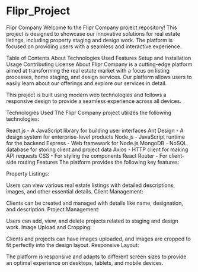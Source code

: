 # Flipr_Project
Flipr Company
Welcome to the Flipr Company project repository! This project is designed to showcase our innovative solutions for real estate listings, including property staging and design work. The platform is focused on providing users with a seamless and interactive experience.

Table of Contents
About
Technologies Used
Features
Setup and Installation
Usage
Contributing
License
About
Flipr Company is a cutting-edge platform aimed at transforming the real estate market with a focus on listing processes, home staging, and design services. Our platform allows users to easily learn about our offerings and explore our services in detail.

This project is built using modern web technologies and follows a responsive design to provide a seamless experience across all devices.

Technologies Used
The Flipr Company project utilizes the following technologies:

React.js - A JavaScript library for building user interfaces
Ant Design - A design system for enterprise-level products
Node.js - JavaScript runtime for the backend
Express - Web framework for Node.js
MongoDB - NoSQL database for storing client and project data
Axios - HTTP client for making API requests
CSS - For styling the components
React Router - For client-side routing
Features
The platform provides the following key features:

Property Listings:

Users can view various real estate listings with detailed descriptions, images, and other essential details.
Client Management:

Clients can be created and managed with details like name, designation, and description.
Project Management:

Users can add, view, and delete projects related to staging and design work.
Image Upload and Cropping:

Clients and projects can have images uploaded, and images are cropped to fit perfectly into the design layout.
Responsive Layout:

The platform is responsive and adapts to different screen sizes to provide an optimal experience on desktops, tablets, and mobile devices.
